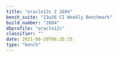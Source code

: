 ```yaml
---
title: "oracle12c 2 2604"
bench_suite: "21w26 CI Weekly Benchmark"
build_number: "2604"
dbprofile: "oracle12c"
classifier: ""
date: 2021-06-28T06:35:15
type: "bench"
---
```

